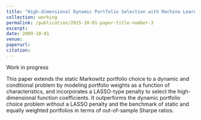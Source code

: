 ```yaml
---
title: "High-dimensional Dynamic Portfolio Selection with Machine Learning"
collection: working
permalink: /publication/2015-10-01-paper-title-number-3
excerpt:
date: 2009-10-01
venue:
paperurl:
citation:
---
```

Work in progress

This paper extends the static Markowitz portfolio choice to a dynamic and conditional problem by modeling portfolio weights as a function of characteristics, and incorporates a LASSO-type penalty to select the high-dimensional function coefficients. It outperforms the dynamic portfolio choice problem without a LASSO penalty and the benchmark of static and equally weighted portfolios in terms of out-of-sample Sharpe ratios.

<!--[Download paper here](http://academicpages.github.io/files/paper3.pdf)

Recommended citation: Your Name, You. (2015). "Paper Title Number 3." <i>Journal 1</i>. 1(3).-->
